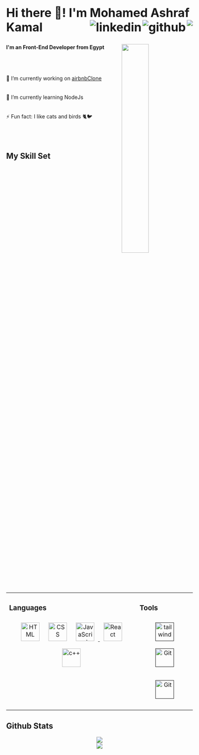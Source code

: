    
<h2 align="left" style="font-size: 2rem;">
  Hi there 👋! I'm Mohamed Ashraf  Kamal
    <a>
        <img align="right" src="https://kounter.tk/badge/MohamedAshrafElRokh.kounter?label=&color=52796f&style=for-the-badge&cntSuffix=%20Profile%20Views&silent=false" />
  </a>
    <a href="https://github.com/MohamedAshrafElRokh" target="_blank">
        <img align="right" src=https://img.shields.io/badge/github-%2324292e.svg?&style=for-the-badge&logo=github&logoColor=white alt=github style="margin-bottom: 5px;" />
    </a>
    <a href="https://linkedin.com/in/mohamedashrafkamal" target="_blank">
        <img align="right" src=https://img.shields.io/badge/linkedin-%231E77B5.svg?&style=for-the-badge&logo=linkedin&logoColor=white alt=linkedin style="margin-bottom: 5px;" />
    </a>  
</h2>

<img align="right" width="38%" src="https://cdn.discordapp.com/attachments/981587143094845490/1074368823651749918/octocat-1676010233258.png"/>

<h4 align="left">I'm an Front-End Developer from Egypt</h4>
<br><br>
<p align="left">🔭 I’m currently working on <a href="https://github.com/MohamedAshrafElRokh/airbnbClone">airbnbClone</a><br><br><br>🌱 I’m currently learning NodeJs<br><br><br>⚡ Fun fact: I like cats and birds 🐈🐦<br><br><br> 
<br/>

## My Skill Set  
<table><tr><td valign="top">

### Languages
<div align="center">  
<a href="https://html.com/" target="_blank"><img style="margin: 10px" src="https://cdn.discordapp.com/attachments/853372382647681025/1134616331170353212/logo-2582748_640-removebg-preview.png" alt="HTML" height="50" /></a>
<a href="https://developer.mozilla.org/en-US/docs/Web/CSS" target="_blank"><img style="margin: 10px" src="https://profilinator.rishav.dev/skills-assets/css3-original-wordmark.svg" alt="CSS" height="50" /></a>
<a href="#" target="_blank"><img style="margin: 10px" src="https://profilinator.rishav.dev/skills-assets/javascript-original.svg" alt="JavaScript" height="50" />
<a href="#" target="_blank"><img style="margin: 10px" src="https://profilinator.rishav.dev/skills-assets/react-original-wordmark.svg" alt="React" height="50" /></a>
<a href="#" target="_blank"><img style="margin: 10px" src="https://profilinator.rishav.dev/skills-assets/cplusplus-original.svg" alt="c++" height="50" /></a>  
</div>

</td><td valign="top">

### Tools  
<div align= "center">
<!-- android studio icon -->
<a href="" target="_blank"><img style="margin: 10px" src="https://profilinator.rishav.dev/skills-assets/tailwindcss.svg" alt="tailwind" height="50" /></a>
<!-- GitHub icon -->
<a href="" target="_blank"><img style="margin: 10px" src="https://profilinator.rishav.dev/skills-assets/git-scm-icon.svg" alt="Git" height="50" /></a>
  
<a href="" target="_blank"><img style="margin: 10px" src="https://cdn.discordapp.com/attachments/853372382647681025/1134616708066316440/2048px-Visual_Studio_Code_1.png" alt="Git" height="50" /></a>
</td></tr></table>  

## Github Stats  
<div align="center">

<img src="https://github-readme-stats.vercel.app/api?username=MohamedAshrafElRokh&show_icons=true&theme=vue-dark&count_private=true&hide_border=true"/>

</div>
  <div align="center">
  <img src="https://github-readme-streak-stats.herokuapp.com?user=MohamedAshrafElRokh&theme=onedark&hide_border=true&date_format=j%20M%5B%20Y%5D"/>
  </div>
<br>  
<br>  
